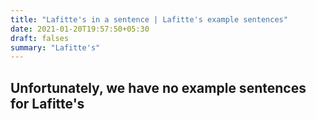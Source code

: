 ```yaml
---
title: "Lafitte's in a sentence | Lafitte's example sentences"
date: 2021-01-20T19:57:50+05:30
draft: falses
summary: "Lafitte's"
---
```

## Unfortunately, we have no example sentences for Lafitte's                 
